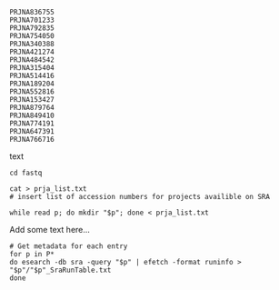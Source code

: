 ```text
PRJNA836755
PRJNA701233
PRJNA792835
PRJNA754050
PRJNA340388
PRJNA421274
PRJNA484542
PRJNA315404
PRJNA514416
PRJNA189204
PRJNA552816
PRJNA153427
PRJNA879764
PRJNA849410
PRJNA774191
PRJNA647391
PRJNA766716
```
text
```console
cd fastq

cat > prja_list.txt
# insert list of accession numbers for projects availible on SRA
```

```console
while read p; do mkdir "$p"; done < prja_list.txt
```

Add some text here...

```console
# Get metadata for each entry
for p in P*
do esearch -db sra -query "$p" | efetch -format runinfo > "$p"/"$p"_SraRunTable.txt
done 
```
